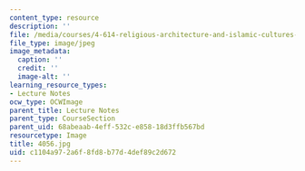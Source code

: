 ```yaml
---
content_type: resource
description: ''
file: /media/courses/4-614-religious-architecture-and-islamic-cultures-fall-2002/c1104a972a6f8fd8b77d4def89c2d672_4056.jpg
file_type: image/jpeg
image_metadata:
  caption: ''
  credit: ''
  image-alt: ''
learning_resource_types:
- Lecture Notes
ocw_type: OCWImage
parent_title: Lecture Notes
parent_type: CourseSection
parent_uid: 68abeaab-4eff-532c-e858-18d3ffb567bd
resourcetype: Image
title: 4056.jpg
uid: c1104a97-2a6f-8fd8-b77d-4def89c2d672
---
```

